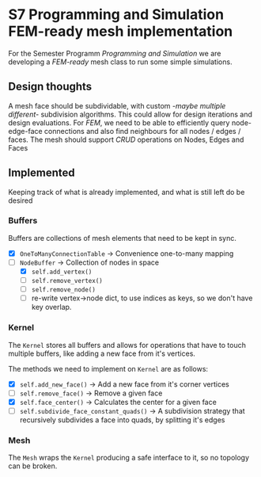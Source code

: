 # S7 Programming and Simulation FEM-ready mesh implementation

For the Semester Programm *Programming and Simulation* we are developing a *FEM-ready* mesh class to run some simple simulations.

## Design thoughts

A mesh face should be subdividable, with custom *-maybe multiple different-* subdivision algorithms. This could allow for design iterations and design evaluations.
For *FEM*, we need to be able to efficiently query node-edge-face connections and also find neighbours for all nodes / edges / faces.
The mesh should support *CRUD* operations on Nodes, Edges and Faces

## Implemented

Keeping track of what is already implemented, and what is still left do be desired

### Buffers

Buffers are collections of mesh elements that need to be kept in sync.

 - [x] `OneToManyConnectionTable` -> Convenience one-to-many mapping
 - [ ] `NodeBuffer` -> Collection of nodes in space
   - [x] `self.add_vertex()`
   - [ ] `self.remove_vertex()`
   - [ ] `self.remove_node()`
   - [ ] re-write vertex->node dict, to use indices as keys, so we don't have key overlap.

### Kernel

The `Kernel` stores all buffers and allows for operations that have to touch multiple buffers, like adding a new face from it's vertices.

The methods we need to implement on `Kernel` are as follows:

 - [x] `self.add_new_face()` -> Add a new face from it's corner vertices
 - [ ] `self.remove_face()` -> Remove a given face
 - [x] `self.face_center()` -> Calculates the center for a given face
 - [ ] `self.subdivide_face_constant_quads()` -> A subdivision strategy that recursively subdivides a face into quads, by splitting it's edges

### Mesh

The `Mesh` wraps the `Kernel` producing a safe interface to it, so no topology can be broken.